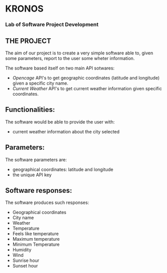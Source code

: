 # KRONOS
### Lab of Software Project Development 
## THE PROJECT 
The aim of our project is to create a very simple software able to, given some parameters, report to the user some wheter information. 

The software based itself on two main API sotwares: 
- *Opencage* API's to get geographic coordinates (latitude and longitude) given a specific city name.
- *Current Weather* API's to get current weather information given specific coordinates. 

## Functionalities: 

The software would be able to provide the user with: 
- current weather information about the city selected 

## Parameters: 

The software parameters are: 
- geographical coordinates: latitude and longitude 
- the unique API key 

## Software responses: 

The software produces such responses: 
- Geographical coordinates 
- City name
- Weather
- Temperature 
- Feels like temperature 
- Maximum temperature 
- Minimum Temperature 
- Humidity
- Wind
- Sunrise hour
- Sunset hour

